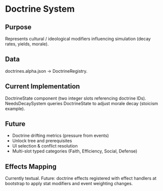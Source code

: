# Doctrine System

## Purpose
Represents cultural / ideological modifiers influencing simulation (decay rates, yields, morale).

## Data
doctrines.alpha.json -> DoctrineRegistry.

## Current Implementation
DoctrineState component (two integer slots referencing doctrine IDs). NeedsDecaySystem queries DoctrineState to adjust morale decay (stoicism example).

## Future
- Doctrine drifting metrics (pressure from events)
- Unlock tree and prerequisites
- UI selection & conflict resolution
- Multi-slot typed categories (Faith, Efficiency, Social, Defense)

## Effects Mapping
Currently textual. Future: doctrine effects registered with effect handlers at bootstrap to apply stat modifiers and event weighting changes.
